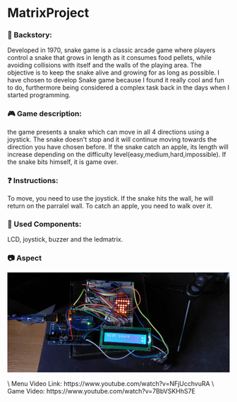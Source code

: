 # MatrixProject

### :scroll: Backstory: 
Developed in 1970, snake game is a classic arcade game where players control a snake that grows in length as it consumes food pellets, while avoiding collisions with itself and the walls of the playing area. The objective is to keep the snake alive and growing for as long as possible. I have chosen to develop Snake game because I found it really cool and fun to do, furthermore being considered a complex task back in the days when I started programming.

### :video_game: Game description: 
the game presents a snake which can move in all 4 directions using a joystick. The snake doesn't stop and it will continue moving towards the direction you have chosen before. If the snake catch an apple, its length will increase depending on the difficulty level(easy,medium,hard,impossible). If the snake bits himself, it is game over.

### :question: Instructions: 
To move, you need to use the joystick. If the snake hits the wall, he will return on the parralel wall. To catch an apple, you need to walk over it.
### :wrench: Used Components: 
LCD, joystick, buzzer and the ledmatrix.

### :camera: Aspect
<p align="left">
 <img src="https://github.com/Marius2504/MatrixProject/blob/main/photomenu.jpg" width="600">
</p>
\
Menu Video Link: https://www.youtube.com/watch?v=NFjUcchvuRA \
Game Video: https://www.youtube.com/watch?v=7BbVSKHhS7E
